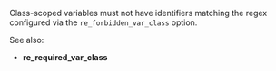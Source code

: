 Class-scoped variables must not have identifiers matching the regex configured
via the `re_forbidden_var_class` option.

See also:
- **re_required_var_class**

